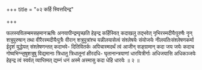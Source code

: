 +++
title = "०२ कर्हि स्वित्तदिन्द्र"

+++

फलस्यविलम्बमसहमानऋषिः अनयापीन्द्रम्पृच्छति हेइन्द्र कर्हिस्वित् कदाखलु तद्भवेत् नृभिरस्मदीयैःपुरुषैः नॄन् शत्रुपुरुषान् तथा वीरैरस्मदीयैःपुत्रैः वीरान् शत्रुपुत्रांश्च यन्नीलयासेत्वं संश्लेषयेः संयोजयेः नीलयतिःसंश्लेषणकर्मा ईदृशं युद्धेयत् संश्लेषणन्तत् कदाभवे- दितिवितर्कः अपिचास्मदर्थं त्वं आजीन् सङ्ग्रामान् कदा जय जयेः कदाच गोष्वभिग्न्तृषुशत्रुषु विद्यमानाः त्रिधातु त्रिधातूनां क्षीरदधि- घृतानान्त्रयाणां धारयित्रीर्गाः अधिजयासि अधिकञ्जयेः हेइन्द्र त्वं स्वर्वत् व्याप्तिमत् द्यम्नं धनं अस्मे अस्मासु कदा धेहि धारयेः ॥ २ ॥